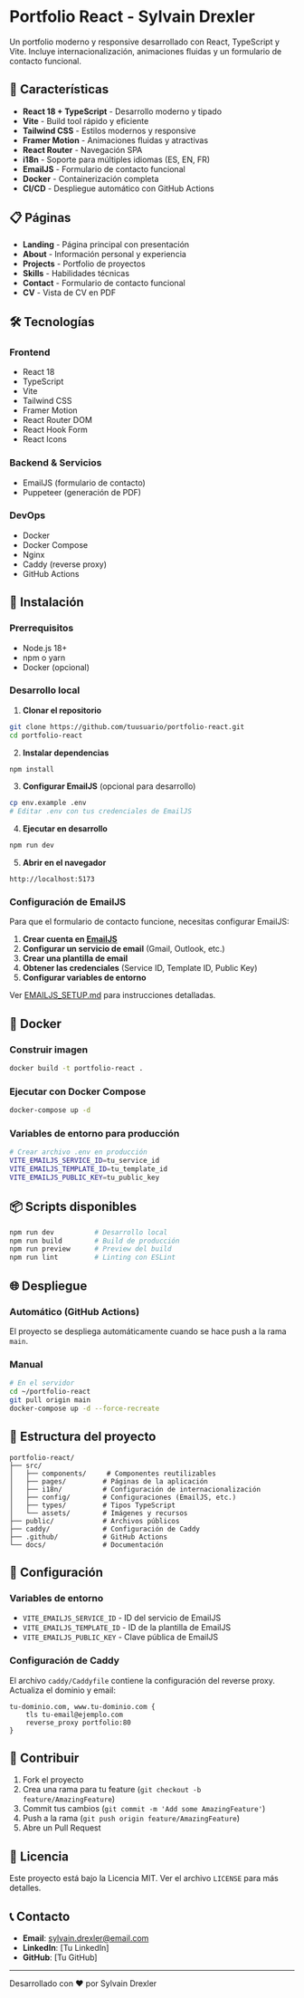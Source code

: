 # Portfolio React - Sylvain Drexler

Un portfolio moderno y responsive desarrollado con React, TypeScript y Vite. Incluye internacionalización, animaciones fluidas y un formulario de contacto funcional.

## 🚀 Características

- **React 18 + TypeScript** - Desarrollo moderno y tipado
- **Vite** - Build tool rápido y eficiente
- **Tailwind CSS** - Estilos modernos y responsive
- **Framer Motion** - Animaciones fluidas y atractivas
- **React Router** - Navegación SPA
- **i18n** - Soporte para múltiples idiomas (ES, EN, FR)
- **EmailJS** - Formulario de contacto funcional
- **Docker** - Containerización completa
- **CI/CD** - Despliegue automático con GitHub Actions

## 📋 Páginas

- **Landing** - Página principal con presentación
- **About** - Información personal y experiencia
- **Projects** - Portfolio de proyectos
- **Skills** - Habilidades técnicas
- **Contact** - Formulario de contacto funcional
- **CV** - Vista de CV en PDF

## 🛠️ Tecnologías

### Frontend
- React 18
- TypeScript
- Vite
- Tailwind CSS
- Framer Motion
- React Router DOM
- React Hook Form
- React Icons

### Backend & Servicios
- EmailJS (formulario de contacto)
- Puppeteer (generación de PDF)

### DevOps
- Docker
- Docker Compose
- Nginx
- Caddy (reverse proxy)
- GitHub Actions

## 🚀 Instalación

### Prerrequisitos
- Node.js 18+
- npm o yarn
- Docker (opcional)

### Desarrollo local

1. **Clonar el repositorio**
```bash
git clone https://github.com/tuusuario/portfolio-react.git
cd portfolio-react
```

2. **Instalar dependencias**
```bash
npm install
```

3. **Configurar EmailJS** (opcional para desarrollo)
```bash
cp env.example .env
# Editar .env con tus credenciales de EmailJS
```

4. **Ejecutar en desarrollo**
```bash
npm run dev
```

5. **Abrir en el navegador**
```
http://localhost:5173
```

### Configuración de EmailJS

Para que el formulario de contacto funcione, necesitas configurar EmailJS:

1. **Crear cuenta en [EmailJS](https://www.emailjs.com/)**
2. **Configurar un servicio de email** (Gmail, Outlook, etc.)
3. **Crear una plantilla de email**
4. **Obtener las credenciales** (Service ID, Template ID, Public Key)
5. **Configurar variables de entorno**

Ver [EMAILJS_SETUP.md](./EMAILJS_SETUP.md) para instrucciones detalladas.

## 🐳 Docker

### Construir imagen
```bash
docker build -t portfolio-react .
```

### Ejecutar con Docker Compose
```bash
docker-compose up -d
```

### Variables de entorno para producción
```bash
# Crear archivo .env en producción
VITE_EMAILJS_SERVICE_ID=tu_service_id
VITE_EMAILJS_TEMPLATE_ID=tu_template_id
VITE_EMAILJS_PUBLIC_KEY=tu_public_key
```

## 📦 Scripts disponibles

```bash
npm run dev          # Desarrollo local
npm run build        # Build de producción
npm run preview      # Preview del build
npm run lint         # Linting con ESLint
```

## 🌐 Despliegue

### Automático (GitHub Actions)
El proyecto se despliega automáticamente cuando se hace push a la rama `main`.

### Manual
```bash
# En el servidor
cd ~/portfolio-react
git pull origin main
docker-compose up -d --force-recreate
```

## 📁 Estructura del proyecto

```
portfolio-react/
├── src/
│   ├── components/     # Componentes reutilizables
│   ├── pages/         # Páginas de la aplicación
│   ├── i18n/          # Configuración de internacionalización
│   ├── config/        # Configuraciones (EmailJS, etc.)
│   ├── types/         # Tipos TypeScript
│   └── assets/        # Imágenes y recursos
├── public/            # Archivos públicos
├── caddy/             # Configuración de Caddy
├── .github/           # GitHub Actions
└── docs/              # Documentación
```

## 🔧 Configuración

### Variables de entorno
- `VITE_EMAILJS_SERVICE_ID` - ID del servicio de EmailJS
- `VITE_EMAILJS_TEMPLATE_ID` - ID de la plantilla de EmailJS
- `VITE_EMAILJS_PUBLIC_KEY` - Clave pública de EmailJS

### Configuración de Caddy
El archivo `caddy/Caddyfile` contiene la configuración del reverse proxy. Actualiza el dominio y email:

```caddy
tu-dominio.com, www.tu-dominio.com {
    tls tu-email@ejemplo.com
    reverse_proxy portfolio:80
}
```

## 🤝 Contribuir

1. Fork el proyecto
2. Crea una rama para tu feature (`git checkout -b feature/AmazingFeature`)
3. Commit tus cambios (`git commit -m 'Add some AmazingFeature'`)
4. Push a la rama (`git push origin feature/AmazingFeature`)
5. Abre un Pull Request

## 📄 Licencia

Este proyecto está bajo la Licencia MIT. Ver el archivo `LICENSE` para más detalles.

## 📞 Contacto

- **Email**: sylvain.drexler@email.com
- **LinkedIn**: [Tu LinkedIn]
- **GitHub**: [Tu GitHub]

---

Desarrollado con ❤️ por Sylvain Drexler
